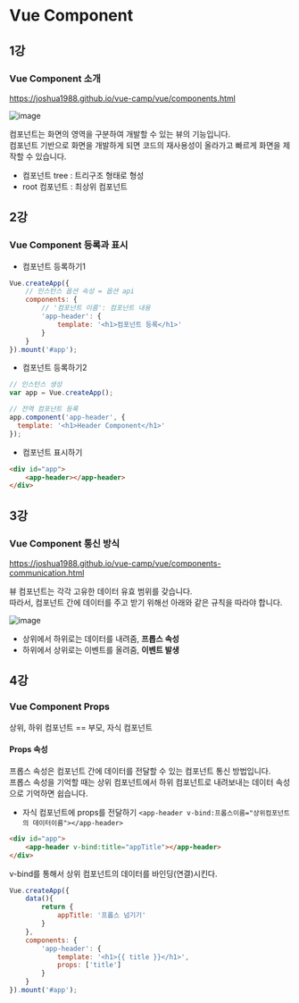 # Vue Component 

## 1강

### Vue Component 소개

https://joshua1988.github.io/vue-camp/vue/components.html

![image](https://github.com/user-attachments/assets/5420fac4-7f7e-40ac-8dd9-770ce0b29f5b)


컴포넌트는 화면의 영역을 구분하여 개발할 수 있는 뷰의 기능입니다.  
컴포넌트 기반으로 화면을 개발하게 되면 코드의 재사용성이 올라가고 빠르게 화면을 제작할 수 있습니다.

* 컴포넌트 tree : 트리구조 형태로 형성
* root 컴포넌트 : 최상위 컴포넌트


## 2강

### Vue Component 등록과 표시

* 컴포넌트 등록하기1
```javascript
Vue.createApp({
    // 인스턴스 옵션 속성 = 옵션 api
    components: {
        // '컴포넌트 이름': 컴포넌트 내용
        'app-header': {
            template: '<h1>컴포넌트 등록</h1>'
        }
    }
}).mount('#app');
```

* 컴포넌트 등록하기2
```javascript
// 인스턴스 생성
var app = Vue.createApp();

// 전역 컴포넌트 등록
app.component('app-header', {
  template: '<h1>Header Component</h1>'
});
```

* 컴포넌트 표시하기
```html
<div id="app">
    <app-header></app-header>
</div>
```

## 3강

### Vue Component 통신 방식

https://joshua1988.github.io/vue-camp/vue/components-communication.html  

뷰 컴포넌트는 각각 고유한 데이터 유효 범위를 갖습니다.  
따라서, 컴포넌트 간에 데이터를 주고 받기 위해선 아래와 같은 규칙을 따라야 합니다.

![image](https://github.com/user-attachments/assets/4d01e4ea-97b2-4ebe-a5dc-c1359691f854)

* 상위에서 하위로는 데이터를 내려줌, **프롭스 속성**
* 하위에서 상위로는 이벤트를 올려줌, **이벤트 발생**


## 4강

### Vue Component Props

상위, 하위 컴포넌트 == 부모, 자식 컴포넌트

#### Props 속성
프롭스 속성은 컴포넌트 간에 데이터를 전달할 수 있는 컴포넌트 통신 방법입니다.  
프롭스 속성을 기억할 때는 상위 컴포넌트에서 하위 컴포넌트로 내려보내는 데이터 속성으로 기억하면 쉽습니다.

* 자식 컴포넌트에 props를 전달하기
`<app-header v-bind:프롭스이름="상위컴포넌트의 데이터이름"></app-header>`

```html
<div id="app">
    <app-header v-bind:title="appTitle"></app-header>
</div>
```

v-bind를 통해서 상위 컴포넌트의 데이터를 바인딩(연결)시킨다.

```javascript
Vue.createApp({
    data(){
        return {
            appTitle: '프롭스 넘기기'
        }
    },
    components: {
        'app-header': {
            template: '<h1>{{ title }}</h1>',
            props: ['title']
        }
    }
}).mount('#app');
```